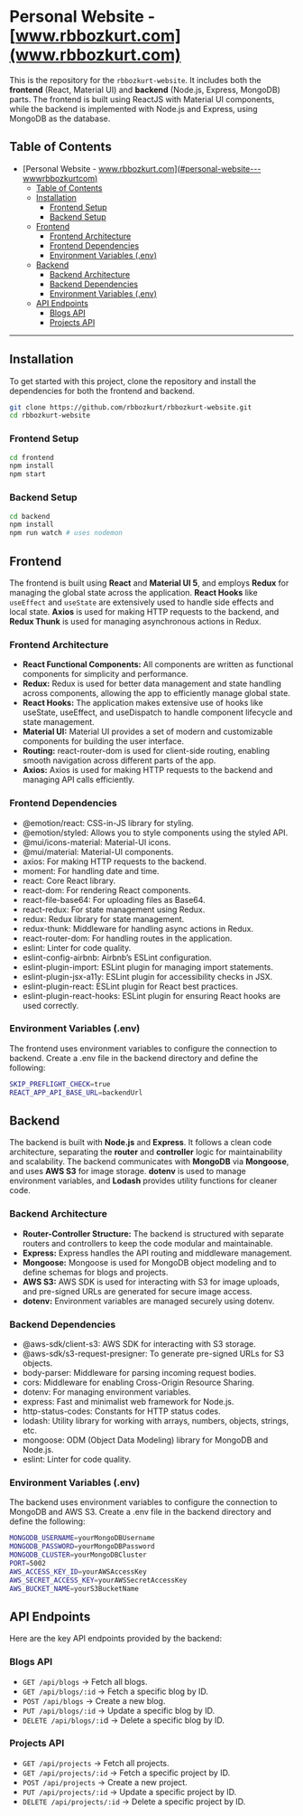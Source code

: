 # Personal Website - [www.rbbozkurt.com](www.rbbozkurt.com) 
This is the repository for the `rbbozkurt-website`. It includes both the **frontend** (React, Material UI) and **backend** (Node.js, Express, MongoDB) parts. The frontend is built using ReactJS with Material UI components, while the backend is implemented with Node.js and Express, using MongoDB as the database.

## Table of Contents

- [Personal Website - www.rbbozkurt.com](#personal-website---wwwrbbozkurtcom)
  - [Table of Contents](#table-of-contents)
  - [Installation](#installation)
    - [Frontend Setup](#frontend-setup)
    - [Backend Setup](#backend-setup)
  - [Frontend](#frontend)
    - [Frontend Architecture](#frontend-architecture)
    - [Frontend Dependencies](#frontend-dependencies)
    - [Environment Variables (.env)](#environment-variables-env)
  - [Backend](#backend)
    - [Backend Architecture](#backend-architecture)
    - [Backend Dependencies](#backend-dependencies)
    - [Environment Variables (.env)](#environment-variables-env-1)
  - [API Endpoints](#api-endpoints)
    - [Blogs API](#blogs-api)
    - [Projects API](#projects-api)

---

## Installation

To get started with this project, clone the repository and install the dependencies for both the frontend and backend.

```bash
git clone https://github.com/rbbozkurt/rbbozkurt-website.git
cd rbbozkurt-website
````

### Frontend Setup

```bash
cd frontend
npm install
npm start

```

### Backend Setup

```bash
cd backend
npm install
npm run watch # uses nodemon

```

## Frontend

The frontend is built using **React** and **Material UI 5**, and employs **Redux** for managing the global state across the application. **React Hooks** like `useEffect` and `useState` are extensively used to handle side effects and local state. **Axios** is used for making HTTP requests to the backend, and **Redux Thunk** is used for managing asynchronous actions in Redux.


### Frontend Architecture

- **React Functional Components:** All components are written as functional components for simplicity and performance.
- **Redux:** Redux is used for better data management and state handling across components, allowing the app to efficiently manage global state.
- **React Hooks:** The application makes extensive use of hooks like useState, useEffect, and useDispatch to handle component lifecycle and state management.
- **Material UI:** Material UI provides a set of modern and customizable components for building the user interface.
- **Routing:** react-router-dom is used for client-side routing, enabling smooth navigation across different parts of the app.
- **Axios:** Axios is used for making HTTP requests to the backend and managing API calls efficiently.

### Frontend Dependencies 

- @emotion/react: CSS-in-JS library for styling.
- @emotion/styled: Allows you to style components using the styled API.
- @mui/icons-material: Material-UI icons.
- @mui/material: Material-UI components.
- axios: For making HTTP requests to the backend.
- moment: For handling date and time.
- react: Core React library.
- react-dom: For rendering React components.
- react-file-base64: For uploading files as Base64.
- react-redux: For state management using Redux.
- redux: Redux library for state management.
- redux-thunk: Middleware for handling async actions in Redux.
- react-router-dom: For handling routes in the application.
- eslint: Linter for code quality.
- eslint-config-airbnb: Airbnb’s ESLint configuration.
- eslint-plugin-import: ESLint plugin for managing import statements.
- eslint-plugin-jsx-a11y: ESLint plugin for accessibility checks in JSX.
- eslint-plugin-react: ESLint plugin for React best practices.
- eslint-plugin-react-hooks: ESLint plugin for ensuring React hooks are used correctly.


### Environment Variables (.env)

The frontend uses environment variables to configure the connection to backend. Create a .env file in the backend directory and define the following:

```bash
SKIP_PREFLIGHT_CHECK=true
REACT_APP_API_BASE_URL=backendUrl
```

## Backend

The backend is built with **Node.js** and **Express**. It follows a clean code architecture, separating the **router** and **controller** logic for maintainability and scalability. The backend communicates with **MongoDB** via **Mongoose**, and uses **AWS S3** for image storage. **dotenv** is used to manage environment variables, and **Lodash** provides utility functions for cleaner code.

### Backend Architecture

- **Router-Controller Structure:** The backend is structured with separate routers and controllers to keep the code modular and maintainable.
- **Express:** Express handles the API routing and middleware management.
- **Mongoose:** Mongoose is used for MongoDB object modeling and to define schemas for blogs and projects.
- **AWS S3:** AWS SDK is used for interacting with S3 for image uploads, and pre-signed URLs are generated for secure image access.
- **dotenv:** Environment variables are managed securely using dotenv.

### Backend Dependencies

- @aws-sdk/client-s3: AWS SDK for interacting with S3 storage.
- @aws-sdk/s3-request-presigner: To generate pre-signed URLs for S3 objects.
- body-parser: Middleware for parsing incoming request bodies.
- cors: Middleware for enabling Cross-Origin Resource Sharing.
- dotenv: For managing environment variables.
- express: Fast and minimalist web framework for Node.js.
- http-status-codes: Constants for HTTP status codes.
- lodash: Utility library for working with arrays, numbers, objects, strings, etc.
- mongoose: ODM (Object Data Modeling) library for MongoDB and Node.js.
- eslint: Linter for code quality.

### Environment Variables (.env)

The backend uses environment variables to configure the connection to MongoDB and AWS S3. Create a .env file in the backend directory and define the following:

```bash
MONGODB_USERNAME=yourMongoDBUsername
MONGODB_PASSWORD=yourMongoDBPassword
MONGODB_CLUSTER=yourMongoDBCluster
PORT=5002
AWS_ACCESS_KEY_ID=yourAWSAccessKey
AWS_SECRET_ACCESS_KEY=yourAWSSecretAccessKey
AWS_BUCKET_NAME=yourS3BucketName
```


## API Endpoints

Here are the key API endpoints provided by the backend:

### Blogs API 

- `GET /api/blogs` -> Fetch all blogs.
- `GET /api/blogs/:id` ->  Fetch a specific blog by ID.
- `POST /api/blogs` -> Create a new blog.
- `PUT /api/blogs/:id` -> Update a specific blog by ID.
- `DELETE /api/blogs/:i`d -> Delete a specific blog by ID.

### Projects API

- `GET /api/projects` -> Fetch all projects.
- `GET /api/projects/:id` -> Fetch a specific project by ID.
- `POST /api/projects` -> Create a new project.
- `PUT /api/projects/:id` -> Update a specific project by ID.
- `DELETE /api/projects/:id` -> Delete a specific project by ID.